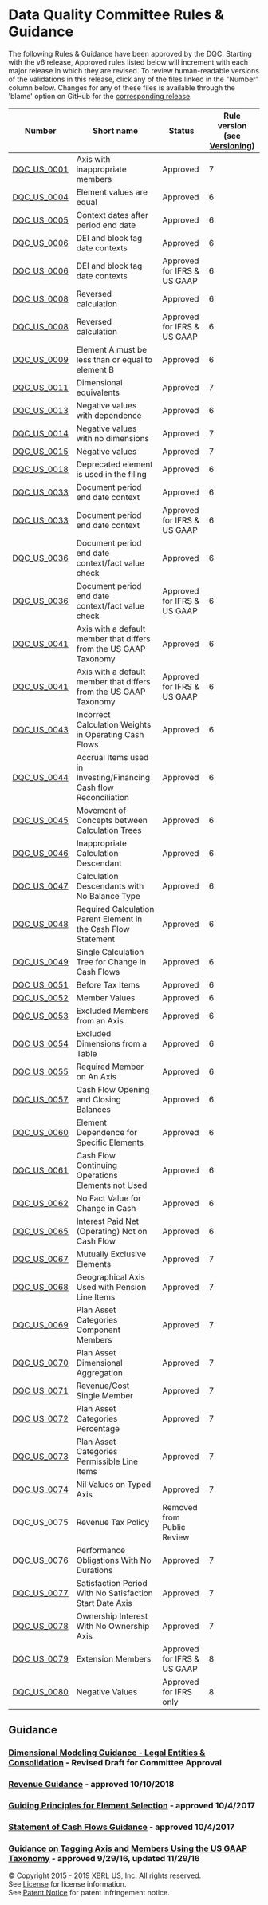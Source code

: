 # Data Quality Committee Rules &amp; Guidance

The following Rules &amp; Guidance have been approved by the DQC. Starting with the v6 release, Approved rules listed below will increment with each major release in which they are revised. To review human-readable versions of the validations in this release, click any of the files linked in the "Number" column below. Changes for any of these files is available through the 'blame' option on GitHub for the [corresponding release](https://github.com/DataQualityCommittee/dqc_us_rules/releases).

| Number | Short name | Status | Rule version (see [Versioning](../README.md#versioning)) |
| ----- | ----- | ----- | ----- |
| [DQC_US_0001](DQC_US_0001/DQC_0001.md) | Axis with inappropriate members | Approved | 7 |
| [DQC_US_0004](DQC_US_0004/DQC_0004.md) | Element values are equal | Approved | 6 |
| [DQC_US_0005](DQC_US_0005/DQC_0005.md) | Context dates after period end date | Approved | 6 |
| [DQC_US_0006](DQC_US_0006/DQC_0006.md) | DEI and block tag date contexts | Approved | 6 |
| [DQC_US_0006](DQC_US_0006/DQC_0006.md) | DEI and block tag date contexts | Approved for IFRS &amp; US GAAP | 6 |
| [DQC_US_0008](DQC_US_0008/DQC_0008.md) | Reversed calculation | Approved | 6 |
| [DQC_US_0008](DQC_US_0008/DQC_0008.md) | Reversed calculation | Approved for IFRS &amp; US GAAP | 6 |
| [DQC_US_0009](DQC_US_0009/DQC_0009.md) | Element A must be less than or equal to element B | Approved | 6 |
| [DQC_US_0011](DQC_US_0011/DQC_0011.md) | Dimensional equivalents | Approved | 7 |
| [DQC_US_0013](DQC_US_0013/DQC_0013.md) | Negative values with dependence | Approved | 6 |
| [DQC_US_0014](DQC_US_0014/DQC_0014.md) | Negative values with no dimensions | Approved | 7 |
| [DQC_US_0015](DQC_US_0015/DQC_0015.md) | Negative values | Approved | 7 |
| [DQC_US_0018](DQC_US_0018/DQC_0018.md) | Deprecated element is used in the filing | Approved | 6 |
| [DQC_US_0033](DQC_US_0033/DQC_0033.md) | Document period end date context | Approved | 6 |
| [DQC_US_0033](DQC_US_0033/DQC_0033.md) | Document period end date context | Approved for IFRS &amp; US GAAP | 6 |
| [DQC_US_0036](DQC_US_0036/DQC_0036.md) | Document period end date context/fact value check | Approved | 6 |
| [DQC_US_0036](DQC_US_0036/DQC_0036.md) | Document period end date context/fact value check | Approved for IFRS &amp; US GAAP | 6 |
| [DQC_US_0041](DQC_US_0041/DQC_0041.md) | Axis with a default member that differs from the US GAAP Taxonomy | Approved | 6 |
| [DQC_US_0041](DQC_US_0041/DQC_0041.md) | Axis with a default member that differs from the US GAAP Taxonomy | Approved for IFRS &amp; US GAAP | 6 |
| [DQC_US_0043](DQC_US_0043/DQC_0043.md) | Incorrect Calculation Weights in Operating Cash Flows | Approved | 6 |
| [DQC_US_0044](DQC_US_0044/DQC_0044.md) | Accrual Items used in Investing/Financing Cash flow Reconciliation | Approved | 6 |
| [DQC_US_0045](DQC_US_0045/DQC_0045.md) | Movement of Concepts between Calculation Trees | Approved | 6 |
| [DQC_US_0046](DQC_US_0046/DQC_0046.md) | Inappropriate Calculation Descendant | Approved | 6 |
| [DQC_US_0047](DQC_US_0047/DQC_0047.md) | Calculation Descendants with No Balance Type | Approved | 6 |
| [DQC_US_0048](DQC_US_0048/DQC_0048.md) | Required Calculation Parent Element in the Cash Flow Statement | Approved | 6 |
| [DQC_US_0049](DQC_US_0049/DQC_0049.md) | Single Calculation Tree for Change in Cash Flows | Approved | 6 |
| [DQC_US_0051](DQC_US_0051/DQC_0051.md) | Before Tax Items | Approved | 6 |
| [DQC_US_0052](DQC_US_0052/DQC_0052.md) | Member Values | Approved | 6 |
| [DQC_US_0053](DQC_US_0053/DQC_0053.md) | Excluded Members from an Axis | Approved | 6 |
| [DQC_US_0054](DQC_US_0054/DQC_0054.md) | Excluded Dimensions from a Table | Approved | 6 |
| [DQC_US_0055](DQC_US_0055/DQC_0055.md) | Required Member on An Axis | Approved | 6 |
| [DQC_US_0057](DQC_US_0057/DQC_0057.md) | Cash Flow Opening and Closing Balances | Approved | 6 |
| [DQC_US_0060](DQC_US_0060/DQC_0060.md) | Element Dependence for Specific Elements | Approved | 6 |
| [DQC_US_0061](DQC_US_0061/DQC_0061.md) | Cash Flow Continuing Operations Elements not Used | Approved | 6 |
| [DQC_US_0062](DQC_US_0062/DQC_0062.md) | No Fact Value for Change in Cash | Approved | 6 |
| [DQC_US_0065](DQC_US_0065/DQC_0065.md) | Interest Paid Net (Operating) Not on Cash Flow | Approved | 6 |
| [DQC_US_0067](DQC_US_0067/DQC_0067.md) | Mutually Exclusive Elements | Approved | 7 |
| [DQC_US_0068](DQC_US_0068/DQC_0068.md) | Geographical Axis Used with Pension Line Items | Approved | 7 |
| [DQC_US_0069](DQC_US_0069/DQC_0069.md) | Plan Asset Categories Component Members | Approved | 7 |
| [DQC_US_0070](DQC_US_0070/DQC_0070.md) | Plan Asset Dimensional Aggregation | Approved | 7 |
| [DQC_US_0071](DQC_US_0071/DQC_0071.md) | Revenue/Cost Single Member | Approved | 7 |
| [DQC_US_0072](DQC_US_0072/DQC_0072.md) | Plan Asset Categories Percentage | Approved | 7 |
| [DQC_US_0073](DQC_US_0073/DQC_0073.md) | Plan Asset Categories Permissible Line Items | Approved | 7 |
| [DQC_US_0074](DQC_US_0074/DQC_0074.md) | Nil Values on Typed Axis | Approved | 7 |
| DQC_US_0075 | Revenue Tax Policy | Removed from Public Review |  |
| [DQC_US_0076](DQC_US_0076/DQC_0076.md) | Performance Obligations With No Durations | Approved | 7 |
| [DQC_US_0077](DQC_US_0077/DQC_0077.md) | Satisfaction Period With No Satisfaction Start Date Axis | Approved | 7 |
| [DQC_US_0078](DQC_US_0078/DQC_0078.md) | Ownership Interest With No Ownership Axis | Approved | 7 |
| [DQC_US_0079](DQC_US_0079/DQC_0079.md) | Extension Members | Approved for IFRS &amp; US GAAP | 8 |
| [DQC_US_0080](DQC_US_0080/DQC_0080.md) | Negative Values | Approved for IFRS only | 8 |

## Guidance
### <a href="https://github.com/DataQualityCommittee/documentation/blob/master/guidance/LegalEntitiesConsolidation.md" target="_blank">Dimensional Modeling Guidance - Legal Entities &amp; Consolidation</a> - Revised Draft for Committee Approval   
### <a href="https://github.com/DataQualityCommittee/documentation/blob/master/guidance/RevenueRecognition.md" target="_blank">Revenue Guidance</a> - approved 10/10/2018  
### <a href="https://github.com/DataQualityCommittee/documentation/blob/master/guidance/GuidingPrinciples.pdf" target="_blank">Guiding Principles for Element Selection</a> - approved 10/4/2017   
### <a href="https://github.com/DataQualityCommittee/documentation/blob/master/guidance/cashflows.md" target="_blank">Statement of Cash Flows Guidance</a> - approved 10/4/2017   
### <a href="https://github.com/DataQualityCommittee/documentation/blob/master/guidance/tagging.md" target="_blank">Guidance on Tagging Axis and Members Using the US GAAP Taxonomy</a> - approved 9/29/16, updated 11/29/16

© Copyright 2015 - 2019 XBRL US, Inc. All rights reserved.   
See [License](https://xbrl.us/dqc-license) for license information.  
See [Patent Notice](https://xbrl.us/dqc-patent) for patent infringement notice.
